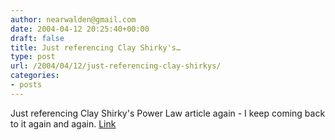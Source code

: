 ```yaml
---
author: nearwalden@gmail.com
date: 2004-04-12 20:25:40+00:00
draft: false
title: Just referencing Clay Shirky's…
type: post
url: /2004/04/12/just-referencing-clay-shirkys/
categories:
- posts
---
```


Just referencing Clay Shirky's Power Law article again - I keep coming back to it again and again.  [Link](//www.shirky.com/writings/powerlaw_weblog.html")



